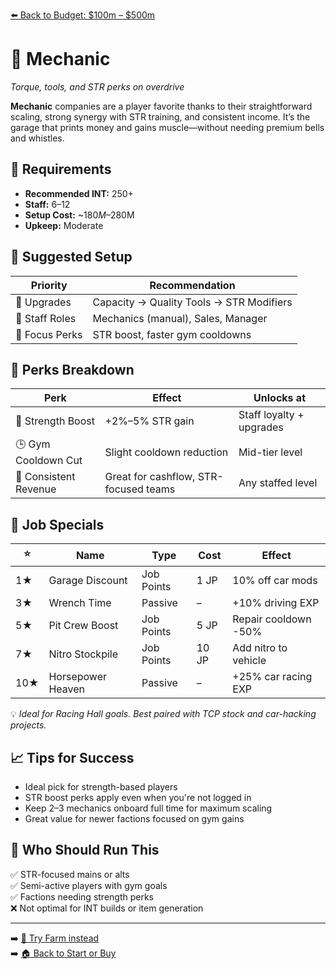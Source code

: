 [⬅️ Back to Budget: $100m – $500m](budget_mid_profit.md)

# 🔧 Mechanic  
*Torque, tools, and STR perks on overdrive*

**Mechanic** companies are a player favorite thanks to their straightforward scaling, strong synergy with STR training, and consistent income. It’s the garage that prints money and gains muscle—without needing premium bells and whistles.

## 🧠 Requirements

- **Recommended INT:** 250+  
- **Staff:** 6–12  
- **Setup Cost:** ~$180M–$280M  
- **Upkeep:** Moderate

## 🧰 Suggested Setup

| Priority        | Recommendation                             |
|------------------|---------------------------------------------|
| 🧱 Upgrades       | Capacity → Quality Tools → STR Modifiers     |
| 👥 Staff Roles    | Mechanics (manual), Sales, Manager           |
| 🔩 Focus Perks    | STR boost, faster gym cooldowns              |

## 🎁 Perks Breakdown

| Perk                   | Effect                              | Unlocks at             |
|------------------------|--------------------------------------|-------------------------|
| 💪 Strength Boost       | +2%–5% STR gain                      | Staff loyalty + upgrades |
| 🕒 Gym Cooldown Cut     | Slight cooldown reduction            | Mid-tier level           |
| 💸 Consistent Revenue   | Great for cashflow, STR-focused teams| Any staffed level        |

## 🎁 Job Specials

| ⭐ | Name               | Type       | Cost       | Effect                         |
|----|--------------------|------------|------------|--------------------------------|
| 1★ | Garage Discount    | Job Points | 1 JP       | 10% off car mods               |
| 3★ | Wrench Time        | Passive    | –          | +10% driving EXP               |
| 5★ | Pit Crew Boost     | Job Points | 5 JP       | Repair cooldown -50%          |
| 7★ | Nitro Stockpile    | Job Points | 10 JP      | Add nitro to vehicle           |
|10★ | Horsepower Heaven  | Passive    | –          | +25% car racing EXP            |

💡 *Ideal for Racing Hall goals. Best paired with TCP stock and car-hacking projects.*

## 📈 Tips for Success

- Ideal pick for strength-based players  
- STR boost perks apply even when you're not logged in  
- Keep 2–3 mechanics onboard full time for maximum scaling  
- Great value for newer factions focused on gym gains

## 🙋 Who Should Run This

✅ STR-focused mains or alts  
✅ Semi-active players with gym goals  
✅ Factions needing strength perks  
❌ Not optimal for INT builds or item generation

---

➡️ [🌾 Try Farm instead](rec_farm.md)  
➡️ [🏠 Back to Start or Buy](../start_or_buy.md)
